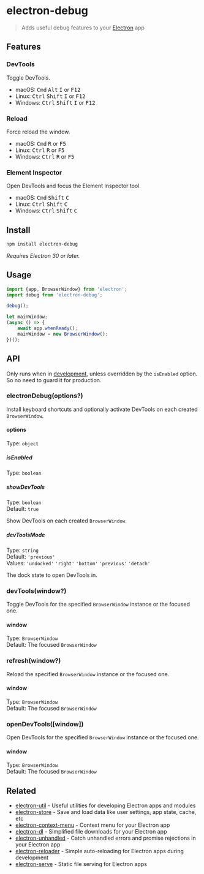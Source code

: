 # electron-debug

> Adds useful debug features to your [Electron](https://electronjs.org) app

## Features

### DevTools

Toggle DevTools.

- macOS: <kbd>Cmd</kbd> <kbd>Alt</kbd> <kbd>I</kbd> or <kbd>F12</kbd>
- Linux: <kbd>Ctrl</kbd> <kbd>Shift</kbd> <kbd>I</kbd> or <kbd>F12</kbd>
- Windows: <kbd>Ctrl</kbd> <kbd>Shift</kbd> <kbd>I</kbd> or <kbd>F12</kbd>

### Reload

Force reload the window.

- macOS: <kbd>Cmd</kbd> <kbd>R</kbd> or <kbd>F5</kbd>
- Linux: <kbd>Ctrl</kbd> <kbd>R</kbd> or <kbd>F5</kbd>
- Windows: <kbd>Ctrl</kbd> <kbd>R</kbd> or <kbd>F5</kbd>

### Element Inspector

Open DevTools and focus the Element Inspector tool.

- macOS: <kbd>Cmd</kbd> <kbd>Shift</kbd> <kbd>C</kbd>
- Linux: <kbd>Ctrl</kbd> <kbd>Shift</kbd> <kbd>C</kbd>
- Windows: <kbd>Ctrl</kbd> <kbd>Shift</kbd> <kbd>C</kbd>

## Install

```sh
npm install electron-debug
```

*Requires Electron 30 or later.*

## Usage

```js
import {app, BrowserWindow} from 'electron';
import debug from 'electron-debug';

debug();

let mainWindow;
(async () => {
	await app.whenReady();
	mainWindow = new BrowserWindow();
})();
```

## API

Only runs when in [development](https://github.com/sindresorhus/electron-is-dev), unless overridden by the `isEnabled` option. So no need to guard it for production.

### electronDebug(options?)

Install keyboard shortcuts and optionally activate DevTools on each created `BrowserWindow`.

#### options

Type: `object`

##### isEnabled

Type: `boolean`

##### showDevTools

Type: `boolean`\
Default: `true`

Show DevTools on each created `BrowserWindow`.

##### devToolsMode

Type: `string`\
Default: `'previous'`\
Values: `'undocked'` `'right'` `'bottom'` `'previous'` `'detach'`

The dock state to open DevTools in.

### devTools(window?)

Toggle DevTools for the specified `BrowserWindow` instance or the focused one.

#### window

Type: `BrowserWindow`\
Default: The focused `BrowserWindow`

### refresh(window?)

Reload the specified `BrowserWindow` instance or the focused one.

#### window

Type: `BrowserWindow`\
Default: The focused `BrowserWindow`

### openDevTools([window])

Open DevTools for the specified `BrowserWindow` instance or the focused one.

#### window

Type: `BrowserWindow`\
Default: The focused `BrowserWindow`

## Related

- [electron-util](https://github.com/sindresorhus/electron-util) - Useful utilities for developing Electron apps and modules
- [electron-store](https://github.com/sindresorhus/electron-store) - Save and load data like user settings, app state, cache, etc
- [electron-context-menu](https://github.com/sindresorhus/electron-context-menu) - Context menu for your Electron app
- [electron-dl](https://github.com/sindresorhus/electron-dl) - Simplified file downloads for your Electron app
- [electron-unhandled](https://github.com/sindresorhus/electron-unhandled) - Catch unhandled errors and promise rejections in your Electron app
- [electron-reloader](https://github.com/sindresorhus/electron-reloader) - Simple auto-reloading for Electron apps during development
- [electron-serve](https://github.com/sindresorhus/electron-serve) - Static file serving for Electron apps
